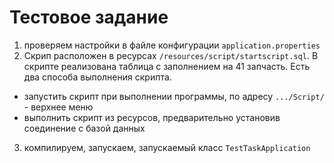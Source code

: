 # Тестовое задание
1. проверяем настройки в файле конфигурации `application.properties`
2. Скрип расположен в ресурсах `/resources/script/startscript.sql`. В скрипте реализована таблица с заполнением на 41 запчасть. Есть два способа выполнения скрипта.
- запустить скрипт при выполнении программы, по адресу `.../Script/` - верхнее меню
- выполнить скрипт из ресурсов, предварительно установив соединение с базой данных

3. компилируем, запускаем, запускаемый класс `TestTaskApplication`